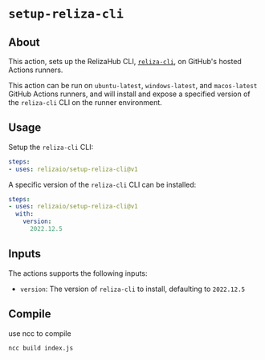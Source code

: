 # `setup-reliza-cli`

## About
This action, sets up the RelizaHub CLI, [`reliza-cli`](https://github.com/relizaio/reliza-cli), on GitHub's hosted Actions runners.

This action can be run on `ubuntu-latest`, `windows-latest`, and `macos-latest` GitHub Actions runners, and will install and expose a specified version of the `reliza-cli` CLI on the runner environment.

## Usage

Setup the `reliza-cli` CLI:

```yaml
steps:
- uses: relizaio/setup-reliza-cli@v1
```

A specific version of the `reliza-cli` CLI can be installed:

```yaml
steps:
- uses: relizaio/setup-reliza-cli@v1
  with:
    version:
      2022.12.5
```

## Inputs
The actions supports the following inputs:

- `version`: The version of `reliza-cli` to install, defaulting to `2022.12.5`

## Compile
use ncc to compile
```
ncc build index.js
```